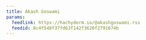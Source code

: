 ```yaml
---
title: Akash Goswami
params:
  feedlink: https://hachyderm.io/@akashgoswami.rss
  feedid: 8c4f548f37fd63f142f3620f2791674b
---
```

